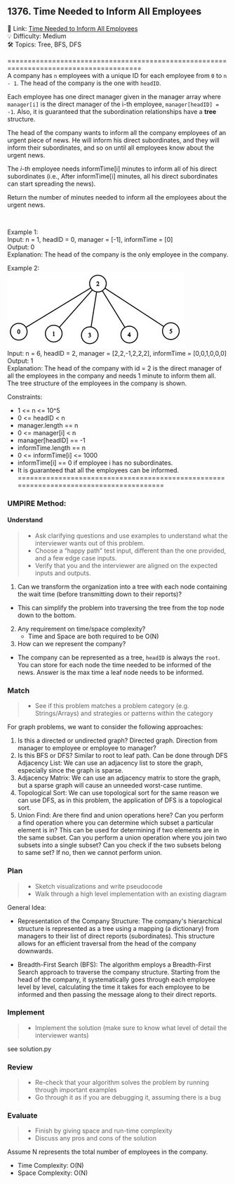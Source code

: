 ## 1376. Time Needed to Inform All Employees
🔗  Link: [Time Needed to Inform All Employees](https://leetcode.com/problems/time-needed-to-inform-all-employees/description/)<br>
💡 Difficulty: Medium<br>
🛠️ Topics: Tree, BFS, DFS<br>

=======================================================================================<br>
A company has `n` employees with a unique ID for each employee from `0` to `n - 1`. The head of the company is the one with `headID`.

Each employee has one direct manager given in the manager array where `manager[i]` is the direct manager of the i-th employee, `manager[headID] = -1`. Also, it is guaranteed that the subordination relationships have a **tree** structure.

The head of the company wants to inform all the company employees of an urgent piece of news. He will inform his direct subordinates, and they will inform their subordinates, and so on until all employees know about the urgent news.

The *i-th* employee needs informTime[i] minutes to inform all of his direct subordinates (i.e., After informTime[i] minutes, all his direct subordinates can start spreading the news).

Return the number of minutes needed to inform all the employees about the urgent news.

<br>

Example 1:<br>
Input: n = 1, headID = 0, manager = [-1], informTime = [0]<br>
Output: 0<br>
Explanation: The head of the company is the only employee in the company.<br>

Example 2:<br>
![alt text](image.png)<br>
Input: n = 6, headID = 2, manager = [2,2,-1,2,2,2], informTime = [0,0,1,0,0,0]<br>
Output: 1<br>
Explanation: The head of the company with id = 2 is the direct manager of all the employees in the company and needs 1 minute to inform them all.
The tree structure of the employees in the company is shown.<br>



Constraints:<br>
- 1 <= n <= 10^5
- 0 <= headID < n
- manager.length == n
- 0 <= manager[i] < n
- manager[headID] == -1
- informTime.length == n
- 0 <= informTime[i] <= 1000
- informTime[i] == 0 if employee i has no subordinates.
- It is guaranteed that all the employees can be informed.
=======================================================================================<br>
### UMPIRE Method:
#### Understand

> - Ask clarifying questions and use examples to understand what the interviewer wants out of this problem.
> - Choose a “happy path” test input, different than the one provided, and a few edge case inputs. 
> - Verify that you and the interviewer are aligned on the expected inputs and outputs.
1. Can we transform the organization into a tree with each node containing the wait time (before transmitting down to their reports)?
- This can simplify the problem into traversing the tree from the top node down to the bottom.
2. Any requirement on time/space complexity?
    - Time and Space are both required to be O(N) 
3. How can we represent the company?
- The company can be represented as a tree, `headID` is always the `root`. You can store for each node the time needed to be informed of the news. Answer is the max time a leaf node needs to be informed.




### Match
> - See if this problem matches a problem category (e.g. Strings/Arrays) and strategies or patterns within the category


For graph problems, we want to consider the following approaches:<br>

1) Is this a directed or undirected graph? Directed graph. Direction from manager to employee or employee to manager?
2) Is this BFS or DFS? Similar to root to leaf path. Can be done through DFS
Adjacency List: We can use an adjacency list to store the graph, especially since the graph is sparse.
3) Adjacency Matrix: We can use an adjacency matrix to store the graph, but a sparse graph will cause an unneeded worst-case runtime.
4) Topological Sort: We can use topological sort for the same reason we can use DFS, as in this problem, the application of DFS is a topological sort.
5) Union Find: Are there find and union operations here? Can you perform a find operation where you can determine which subset a particular element is in? This can be used for determining if two elements are in the same subset. Can you perform a union operation where you join two subsets into a single subset? Can you check if the two subsets belong to same set? If no, then we cannot perform union.

### Plan
> - Sketch visualizations and write pseudocode
> - Walk through a high level implementation with an existing diagram

General Idea: 
- Representation of the Company Structure: The company's hierarchical structure is represented as a tree using a mapping (a dictionary) from managers to their list of direct reports (subordinates). This structure allows for an efficient traversal from the head of the company downwards.

- Breadth-First Search (BFS): The algorithm employs a Breadth-First Search approach to traverse the company structure. Starting from the head of the company, it systematically goes through each employee level by level, calculating the time it takes for each employee to be informed and then passing the message along to their direct reports.

### Implement
> - Implement the solution (make sure to know what level of detail the interviewer wants)

see solution.py

### Review
> - Re-check that your algorithm solves the problem by running through important examples
> - Go through it as if you are debugging it, assuming there is a bug
### Evaluate
> - Finish by giving space and run-time complexity
> - Discuss any pros and cons of the solution

Assume N represents the total number of employees in the company.

- Time Complexity: O(N)
- Space Complexity: O(N)

